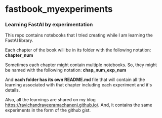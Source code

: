 # fastbook_myexperiments
<h3>Learning FastAI by experimentation</h3>

This repo contains notebooks that I tried creating while I am learning the FastAI library. 

Each chapter of the book will be in its folder with the following notation:
<strong>chapter_num</strong>

Sometimes each chapter might contain multiple notebooks. So, they might be named with the following notation:
<strong>chap_num_exp_num</strong>

And <b>each folder has its own README.md</b> file that will contain all the learning associated with that chapter including each experiment and it's details.

Also, all the learnings are shared on my blog <a href="https://ravichandraveeramachaneni.github.io/" target="_blank">https://ravichandraveeramachaneni.github.io/</a>. And, it contains the same experiments in the form of the github gist.
